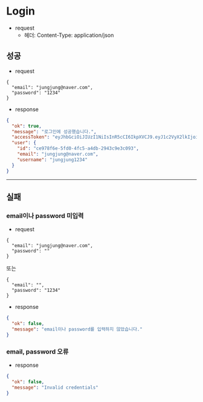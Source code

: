 # Login

- request
  - 헤더: Content-Type: application/json

## 성공

- request

```http
{
  "email": "jungjung@naver.com",
  "password": "1234"
}
```

- response

```json
{
  "ok": true,
  "message": "로그인에 성공했습니다.",
  "accessToken": "eyJhbGciOiJIUzI1NiIsInR5cCI6IkpXVCJ9.eyJ1c2VyX2lkIjoiY2U5NzhmNmUtNWZkMC00ZmM1LWE0ZGItMjk0M2M5ZTNjMDkzIiwiZW1haWwiOiJqdW5nanVuZ0BuYXZlci5jb20iLCJpYXQiOjE3NjExODM0ODUsImV4cCI6MTc2MTE4NDM4NX0.zYWEuVGSKsehUqdQl9fA3kfzhXln8KDBBi2vEP-fC_Y",
  "user": {
    "id": "ce978f6e-5fd0-4fc5-a4db-2943c9e3c093",
    "email": "jungjung@naver.com",
    "username": "jungjung1234"
  }
}
```

---

## 실패

### email이나 password 미입력

- request

```http
{
  "email": "jungjung@naver.com",
  "password": ""
}
```

또는

```http
{
  "email": "",
  "password": "1234"
}
```

- response

```json
{
  "ok": false,
  "message": "email이나 password를 입력하지 않았습니다."
}
```

### email, password 오류

- response

```json
{
  "ok": false,
  "message": "Invalid credentials"
}
```
